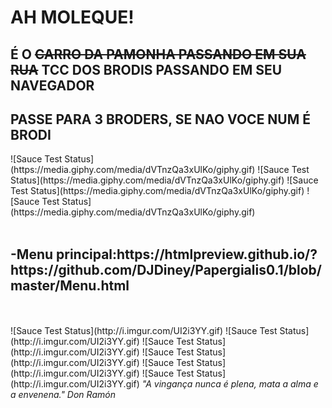 <h1>AH MOLEQUE!</h1>
<h2>É O <strike>CARRO DA PAMONHA PASSANDO EM SUA RUA</strike> TCC DOS BRODIS PASSANDO EM SEU NAVEGADOR</h2>
<h2>PASSE PARA 3 BRODERS, SE NAO VOCE NUM É BRODI</h2>
![Sauce Test Status](https://media.giphy.com/media/dVTnzQa3xUlKo/giphy.gif)
![Sauce Test Status](https://media.giphy.com/media/dVTnzQa3xUlKo/giphy.gif)
![Sauce Test Status](https://media.giphy.com/media/dVTnzQa3xUlKo/giphy.gif)
![Sauce Test Status](https://media.giphy.com/media/dVTnzQa3xUlKo/giphy.gif)
<br /> <br /> 
	<h2>-Menu principal:https://htmlpreview.github.io/?https://github.com/DJDiney/Papergialis0.1/blob/master/Menu.html</h2>
<br /> <br /> 
![Sauce Test Status](http://i.imgur.com/UI2i3YY.gif)
![Sauce Test Status](http://i.imgur.com/UI2i3YY.gif)
![Sauce Test Status](http://i.imgur.com/UI2i3YY.gif)
![Sauce Test Status](http://i.imgur.com/UI2i3YY.gif)
![Sauce Test Status](http://i.imgur.com/UI2i3YY.gif)
![Sauce Test Status](http://i.imgur.com/UI2i3YY.gif)
<i>"A vingança nunca é plena, mata a alma e a envenena." Don Ramón</i>
